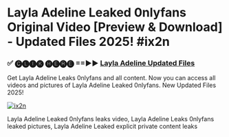 # Layla Adeline Leaked 0nlyfans Original Video [Preview & Download] - Updated Files 2025! #ix2n

<h3>✅ 🅒🅛🅘🅚 🅗🅔🅡🅔 ==►► <a href="https://mediafile.pages.dev?q=Layla+Adeline&ref=B5R" rel="nofollow">Layla Adeline Updated Files</a></h3>

Get Layla Adeline Leaks 0nlyfans and all content. Now you can access all videos and pictures of Layla Adeline Leaked 0nlyfans. New Updated Files 2025!

[![ix2n](https://github.com/user-attachments/assets/f5210949-1d50-4880-9bd9-f37c6975c838)](https://mediafile.pages.dev?q=Layla+Adeline&ref=B5R)

Layla Adeline Leaked 0nlyfans leaks video, Layla Adeline Leaks 0nlyfans leaked pictures, Layla Adeline Leaked explicit private content leaks